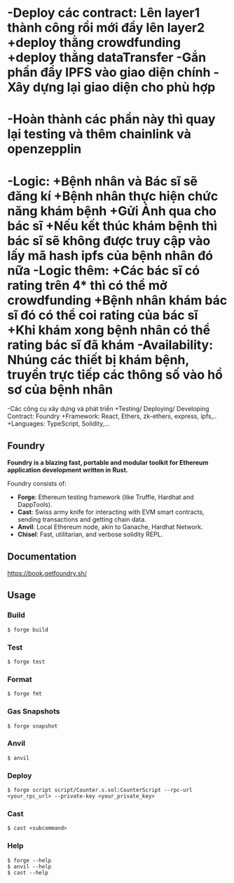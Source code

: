 -Deploy các contract: Lên layer1 thành công rồi mới đẩy lên layer2
+deploy thằng crowdfunding
+deploy thằng dataTransfer
-Gắn phần đẩy IPFS vào giao diện chính
-Xây dựng lại giao diện cho phù hợp
===================================
-Hoàn thành các phần này thì quay lại testing và thêm chainlink và openzepplin
===================================
-Logic:
+Bệnh nhân và Bác sĩ sẽ đăng kí
+Bệnh nhân thực hiện chức năng khám bệnh
+Gửi Ảnh qua cho bác sĩ
+Nếu kết thúc khám bệnh thì bác sĩ sẽ không được truy cập vào lấy mã hash ipfs của bệnh nhân đó nữa
-Logic thêm:
+Các bác sĩ có rating trên 4* thì có thể mở crowdfunding
+Bệnh nhân khám bác sĩ đó có thể coi rating của bác sĩ
+Khi khám xong bệnh nhân có thể rating bác sĩ đã khám
-Availability: Nhúng các thiết bị khám bệnh, truyền trực tiếp các thông số vào hồ sơ của bệnh nhân
===================================
-Các công cụ xây dựng và phát triển
+Testing/ Deploying/ Developing Contract: Foundry
+Framework: React, Ethers, zk-ethers, express, ipfs,..
+Languages: TypeScript, Solidity,...
## Foundry

**Foundry is a blazing fast, portable and modular toolkit for Ethereum application development written in Rust.**

Foundry consists of:

-   **Forge**: Ethereum testing framework (like Truffle, Hardhat and DappTools).
-   **Cast**: Swiss army knife for interacting with EVM smart contracts, sending transactions and getting chain data.
-   **Anvil**: Local Ethereum node, akin to Ganache, Hardhat Network.
-   **Chisel**: Fast, utilitarian, and verbose solidity REPL.

## Documentation

https://book.getfoundry.sh/

## Usage

### Build

```shell
$ forge build
```

### Test

```shell
$ forge test
```

### Format

```shell
$ forge fmt
```

### Gas Snapshots

```shell
$ forge snapshot
```

### Anvil

```shell
$ anvil
```

### Deploy

```shell
$ forge script script/Counter.s.sol:CounterScript --rpc-url <your_rpc_url> --private-key <your_private_key>
```

### Cast

```shell
$ cast <subcommand>
```

### Help

```shell
$ forge --help
$ anvil --help
$ cast --help
```
